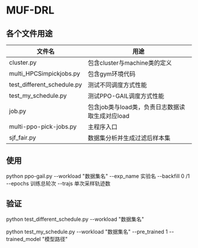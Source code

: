 # MUF-DRL

## 各个文件用途

| 文件名                     | 用途                                            |
| -------------------------- | ----------------------------------------------- |
| cluster.py                 | 包含cluster与machine类的定义                    |
| multi_HPCSimpickjobs.py    | 包含gym环境代码                                 |
| test_different_schedule.py | 测试不同调度方式性能                            |
| test_my_schedule.py        | 测试PPO-GAIL调度方式性能                        |
| job.py                     | 包含job类与load类，负责日志数据读取生成对应load |
| multi-ppo-pick-jobs.py     | 主程序入口                                      |
| sjf_fair.py                | 数据集分析并生成过滤后样本集                    |

## 使用

python ppo-gail.py --workload "数据集名" --exp_name 实验名 --backfill 0 /1 --epochs 训练总轮次 --trajs 单次采样轨迹数 

## 验证

python test_different_schedule.py --workload "数据集名"

python test_my_schedule.py --workload "数据集名" --pre_trained 1 --trained_model "模型路径"
